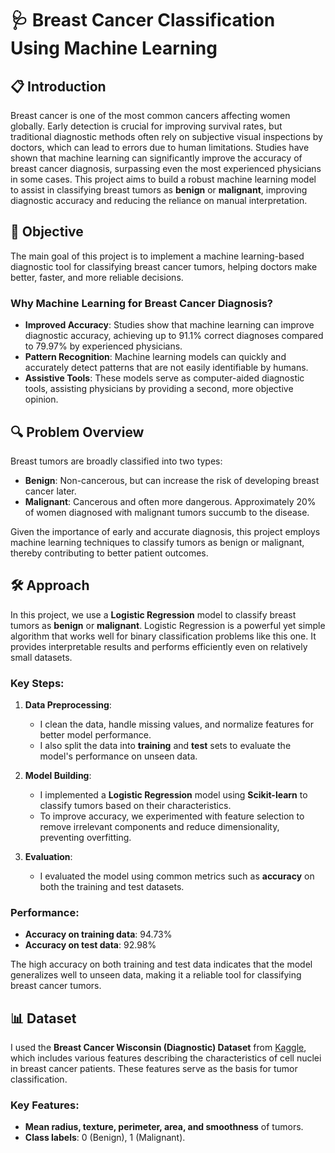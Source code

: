 # 🩺 Breast Cancer Classification Using Machine Learning

## 📋 Introduction

Breast cancer is one of the most common cancers affecting women globally. Early detection is crucial for improving survival rates, but traditional diagnostic methods often rely on subjective visual inspections by doctors, which can lead to errors due to human limitations. Studies have shown that machine learning can significantly improve the accuracy of breast cancer diagnosis, surpassing even the most experienced physicians in some cases. This project aims to build a robust machine learning model to assist in classifying breast tumors as **benign** or **malignant**, improving diagnostic accuracy and reducing the reliance on manual interpretation.

## 🎯 Objective

The main goal of this project is to implement a machine learning-based diagnostic tool for classifying breast cancer tumors, helping doctors make better, faster, and more reliable decisions.

### Why Machine Learning for Breast Cancer Diagnosis?

- **Improved Accuracy**: Studies show that machine learning can improve diagnostic accuracy, achieving up to 91.1% correct diagnoses compared to 79.97% by experienced physicians.
- **Pattern Recognition**: Machine learning models can quickly and accurately detect patterns that are not easily identifiable by humans.
- **Assistive Tools**: These models serve as computer-aided diagnostic tools, assisting physicians by providing a second, more objective opinion.

## 🔍 Problem Overview

Breast tumors are broadly classified into two types:
- **Benign**: Non-cancerous, but can increase the risk of developing breast cancer later.
- **Malignant**: Cancerous and often more dangerous. Approximately 20% of women diagnosed with malignant tumors succumb to the disease.

Given the importance of early and accurate diagnosis, this project employs machine learning techniques to classify tumors as benign or malignant, thereby contributing to better patient outcomes.


## 🛠️ Approach

In this project, we use a **Logistic Regression** model to classify breast tumors as **benign** or **malignant**. Logistic Regression is a powerful yet simple algorithm that works well for binary classification problems like this one. It provides interpretable results and performs efficiently even on relatively small datasets.

### Key Steps:
1. **Data Preprocessing**: 
   - I clean the data, handle missing values, and normalize features for better model performance.
   - I also split the data into **training** and **test** sets to evaluate the model's performance on unseen data.
  
2. **Model Building**: 
   - I implemented a **Logistic Regression** model using **Scikit-learn** to classify tumors based on their characteristics.
   - To improve accuracy, we experimented with feature selection to remove irrelevant components and reduce dimensionality, preventing overfitting.

3. **Evaluation**: 
   - I evaluated the model using common metrics such as **accuracy** on both the training and test datasets.

### Performance:
- **Accuracy on training data**: 94.73%
- **Accuracy on test data**: 92.98%

The high accuracy on both training and test data indicates that the model generalizes well to unseen data, making it a reliable tool for classifying breast cancer tumors.

## 📊 Dataset

I used the **Breast Cancer Wisconsin (Diagnostic) Dataset** from [Kaggle](https://www.kaggle.com/c/breast-cancer-classification), which includes various features describing the characteristics of cell nuclei in breast cancer patients. These features serve as the basis for tumor classification.

### Key Features:
- **Mean radius, texture, perimeter, area, and smoothness** of tumors.
- **Class labels**: 0 (Benign), 1 (Malignant).
